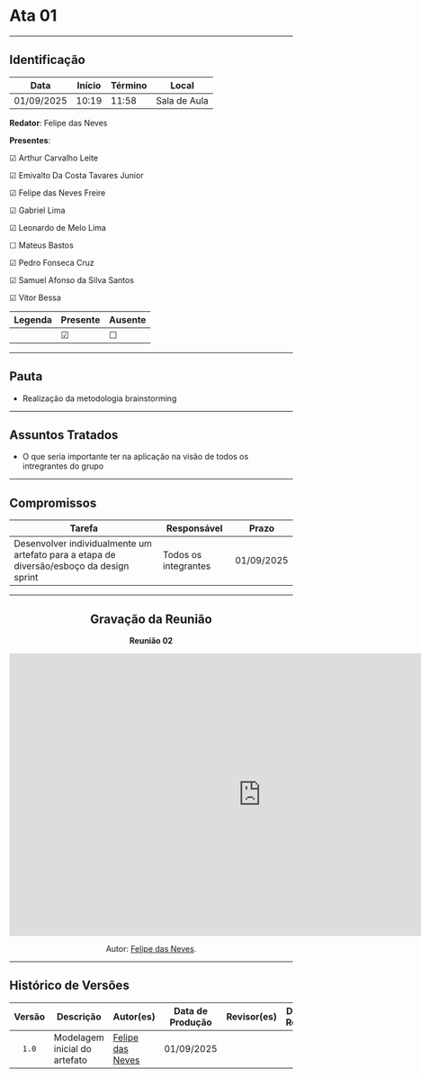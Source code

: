 # Ata 01

---

## Identificação

| Data | Início | Término | Local |
| ---- | ------ | ------- | ----- |
| 01/09/2025 | 10:19 | 11:58 | Sala de Aula |

**Redator**: Felipe das Neves

**Presentes**: 

☑ Arthur Carvalho Leite

☑ Emivalto Da Costa Tavares Junior

☑ Felipe das Neves Freire

☑ Gabriel Lima

☑ Leonardo de Melo Lima

☐ Mateus Bastos

☑ Pedro Fonseca Cruz

☑ Samuel Afonso da Silva Santos

☑ Vitor Bessa

| Legenda | Presente | Ausente |
| ---- | ------ | ------- |
|  | ☑ | ☐ |

---

## Pauta

- Realização da metodologia brainstorming

---

## Assuntos Tratados

- O que seria importante ter na aplicação na visão de todos os intregrantes do grupo

---

## Compromissos

| Tarefa | Responsável | Prazo |
| ------ | ----------- | ----- |
| Desenvolver individualmente um artefato para a etapa de diversão/esboço da design sprint | Todos os integrantes | 01/09/2025 |

---

<center>

## Gravação da Reunião

<p><strong>Reunião 02<em></em></strong></p>

<iframe width="893" height="502" src="https://www.youtube.com/embed/link" title="Reunião 1 - Marventura" frameborder="0" allow="accelerometer; autoplay; clipboard-write; encrypted-media; gyroscope; picture-in-picture; web-share" referrerpolicy="strict-origin-when-cross-origin" allowfullscreen></iframe>

</center>

<div align="center">
    <p>Autor: <a href="https://github.com/FelipeFreire-gf">Felipe das Neves</a>.</p>
</div>

---

## Histórico de Versões

| Versão | Descrição | Autor(es) | Data de Produção | Revisor(es) | Data de Revisão | Incremento do Revisor|
| :----: | --------- | --------- | :--------------: | ----------- | :-------------: | :-------------: |
| `1.0` | Modelagem inicial do artefato | [Felipe das Neves](https://github.com/FelipeFreire-gf) | 01/09/2025 | | | |
